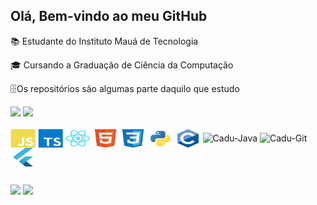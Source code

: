 ## Olá, Bem-vindo ao meu GitHub

  📚 Estudante do Instituto Mauá de Tecnologia
  
  🎓 Cursando a Graduação de Ciência da Computação
  
  🗄️Os repositórios são algumas parte daquilo que estudo
  
  <div >
    <img height="180em" src="https://github-readme-stats.vercel.app/api?username=Cadu-Dias&show_icons=true&theme=dark">
    <img height="180em" src="https://github-readme-stats.vercel.app/api/top-langs/?username=Cadu-Dias&layout=compact&theme=dark"
  </div>
  
  
 <div style="display: inline_block"><br>
  <img align="center" alt="Cadu-Js" height="30" width="40" src="https://raw.githubusercontent.com/devicons/devicon/master/icons/javascript/javascript-plain.svg">
  <img align="center" alt="Cadu-Ts" height="30" width="40" src="https://raw.githubusercontent.com/devicons/devicon/master/icons/typescript/typescript-plain.svg">
  <img align="center" alt="Cadu-React" height="30" width="40" src="https://raw.githubusercontent.com/devicons/devicon/master/icons/react/react-original.svg">
  <img align="center" alt="Cadu-HTML" height="30" width="40" src="https://raw.githubusercontent.com/devicons/devicon/master/icons/html5/html5-original.svg">
  <img align="center" alt="Cadu-CSS" height="30" width="40" src="https://raw.githubusercontent.com/devicons/devicon/master/icons/css3/css3-original.svg">
  <img align="center" alt="Cadu-Python" height="30" width="40" src="https://raw.githubusercontent.com/devicons/devicon/master/icons/python/python-original.svg">
  <img align="center" alt="Cadu-c" height="30" width="40" src="https://raw.githubusercontent.com/devicons/devicon/master/icons/c/c-original.svg">
  <img align="center" alt="Cadu-Java" height="30" width="40" src="https://raw.githubusercontent.com/jmnote/z-icons/master/svg/java.svg">
  <img align="center" alt="Cadu-Git" height="30" width="40" src="https://raw.githubusercontent.com/jmnote/z-icons/master/svg/git.svg">
   <img align="center" alt="Cadu-Git" height="30" width="40" src="https://raw.githubusercontent.com/devicons/devicon/master/icons/flutter/flutter-original.svg">
  
</div>

 ##
  
 <div>
  <a href="https://www.linkedin.com/in/cadu-dias-45b596238/" target="_blank"><img src="https://img.shields.io/badge/-LinkedIn-%230077B5?style=for-the-badge&logo=linkedin&logoColor=white" target="_blank"></a>   
   <a href = "mailto:cadubas1@gmail.com"><img src="https://img.shields.io/badge/-Gmail-%23333?style=for-the-badge&logo=gmail&logoColor=red" target="_blank"></a>
  </div>
  
  

